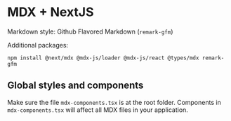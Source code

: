 # MDX + NextJS

Markdown style: Github Flavored Markdown (`remark-gfm`)

Additional packages:

```
npm install @next/mdx @mdx-js/loader @mdx-js/react @types/mdx remark-gfm
```

## Global styles and components

Make sure the file `mdx-components.tsx` is at the root folder. Components in `mdx-components.tsx` will affect all MDX files in your application.
